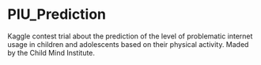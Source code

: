 # PIU_Prediction
Kaggle contest trial about the prediction of the level of problematic internet usage in children and adolescents based on their physical activity. Maded by the Child Mind Institute.
